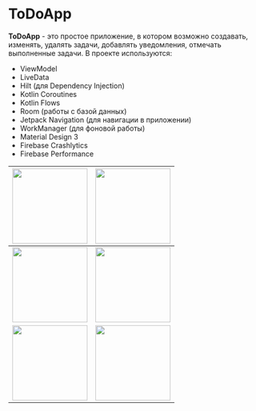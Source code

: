 # ToDoApp

**ToDoApp** - это простое приложение, в котором возможно создавать, изменять, удалять задачи, добавлять уведомления, отмечать выполненные задачи. 
В проекте используются:

 - ViewModel
 - LiveData
 - Hilt (для Dependency Injection)
 - Kotlin Coroutines
 - Kotlin Flows
 - Room (работы с базой данных)
 - Jetpack Navigation (для навигации в приложении)
 - WorkManager (для фоновой работы)
 - Material Design 3
 - Firebase Crashlytics
 - Firebase Performance

| <img  src="https://user-images.githubusercontent.com/62645670/149627042-7202dae5-dea2-44ce-8019-96249843311c.jpg"  width="150" /> | <img  src="https://user-images.githubusercontent.com/62645670/149627041-1094957e-8741-47c5-80ed-8e6a05083ee7.jpg"  width="150" /> |
|--|--|
| <img  src="https://user-images.githubusercontent.com/62645670/149627057-3d4401d8-5eb8-474e-9099-b9fd24b8d061.jpg"  width="150" />  | <img  src="https://user-images.githubusercontent.com/62645670/149627054-bdd66e96-ef37-44e6-87e4-4fb78857b235.jpg"  width="150" />  |
| <img  src="https://user-images.githubusercontent.com/62645670/149627048-86727561-77c4-4887-99e4-e4eb670054df.jpg"  width="150" /> | <img  src="https://user-images.githubusercontent.com/62645670/149627046-23a0278e-9ae0-4b04-b95a-a5d5a7e13891.jpg"  width="150" /> 
